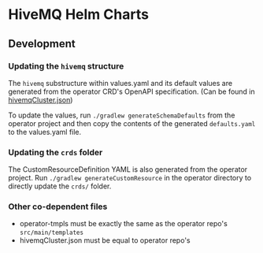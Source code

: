 # HiveMQ Helm Charts

## Development

### Updating the `hivemq` structure

The `hivemq` substructure within values.yaml and its default values are generated from the operator CRD's OpenAPI specification. (Can be found in [hivemqCluster.json](https://github.com/hivemq/hivemq-operator/tree/master/operator/src/main/resources/schema/hivemqCluster.json))

To update the values, run `./gradlew generateSchemaDefaults` from the operator project and then copy the contents of the generated `defaults.yaml` to the values.yaml file.

### Updating the `crds` folder

The CustomResourceDefinition YAML is also generated from the operator project.
Run `./gradlew generateCustomResource` in the operator directory to directly update the `crds/` folder.

### Other co-dependent files

- operator-tmpls must be exactly the same as the operator repo's `src/main/templates`
- hivemqCluster.json must be equal to operator repo's
